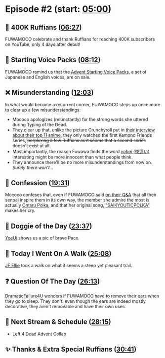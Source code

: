 # Episode #2 (start: [05:00](https://youtu.be/YILB_0QF-uI?t=05m00s))

## 🐾 400K Ruffians ([06:27](https://youtu.be/YILB_0QF-uI?t=06m27s))

FUWAMOCO celebrate and thank Ruffians for reaching 400K subscribers on YouTube, only 4 days after debut!

## 📢 Starting Voice Packs ([08:12](https://youtu.be/YILB_0QF-uI?t=08m12s))

FUWAMOCO remind us that the [Advent Starting Voice Packs](https://shop.hololivepro.com/en/pages/search-results-page?q=starting%20voice%20advent), a set of Japanese and English voices, are on sale.

## ❌ Misunderstanding ([12:03](https://youtu.be/YILB_0QF-uI?t=12m03s))

In what would become a recurrent corner, FUWAMOCO steps up once more to clear up a few misunderstandings:

* Mococo apologizes (relunctantly) for the strong words she uttered during Typing of the Dead.
* They clear up that, unlike the picture Crunchyroll put in [their interview about their top 11 anime](https://www.crunchyroll.com/news/interviews/2023/8/3/hololives-FUWAMOCO-list-their-favorite-anime), they only watched the first Kemono Friends series, ~~perplexing a few Ruffians as it seems that a second series doesn't exist at all~~.
* Most importantly, the reason Fuwawa finds the word [*yobai* (夜這い)](https://en.wikipedia.org/wiki/Yobai) interesting might be more innocent than what people think.
* They announce there'll be no more misunderstandings from now on. *Surely there won't...*

## 🙊 Confession ([19:31](https://youtu.be/YILB_0QF-uI?t=19m31s))

Mococo confeses that, even if FUWAMOCO said [on their Q&A](https://youtu.be/AL3FAfr8FGc?t=6612) that all their senpai inspire them in its own way, the member she admire the most is actually [Omaru Polka](https://www.youtube.com/@OmaruPolka), and that her original song, ["SAIKYOUTICPOLKA"](https://youtu.be/0bo6MVQxY6Y), makes her cry.

## 🐶 Doggie of the Day ([23:37](https://youtu.be/YILB_0QF-uI?t=23m37s))

[YoeUi](https://twitter.com/yoe_ui/status/1686779452108558336) shows us a pic of brave Paco.

## 🚶 Today I Went On A Walk ([25:08](https://youtu.be/YILB_0QF-uI?t=25m08s))

[JF Ellie](https://twitter.com/Zeralyos/status/1686887330873749505) took a walk on what it seems a steep yet pleasant trail.

## ❓ Question Of The Day ([26:13](https://youtu.be/YILB_0QF-uI?t=26m13s))

[DramaticFailure4U](https://twitter.com/DramaticFail/status/1686579900197556224) wonders if FUWAMOCO have to remove their ears when they go to sleep. They don't: even though the ears are indeed mostly decorative, they aren't removable and have their own uses.

## 📅 Next Stream & Schedule ([28:15](https://youtu.be/YILB_0QF-uI?t=28m15s))

* [Left 4 Dead Advent Collab](https://youtu.be/KgpiuAin1XM)

## ✨ Thanks & Extra Special Ruffians ([30:41](https://youtu.be/YILB_0QF-uI?t=30m41s))
